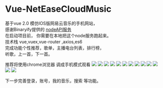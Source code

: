 # Vue-NetEaseCloudMusic

基于vue 2.0  模仿IOS版网易云音乐的手机网站，<br>
感谢Binaryify提供的 <a href="https://github.com/Binaryify/NeteaseCloudMusicApi" targer="_blank">nodeAPI服务</a><br>
在启动项目前， 你需要在本地把这个node服务跑起来。<br>
技术栈  vue,vuex,vue-router ,axios,es6<br>
完成功能个性推荐，歌单，主播电台列表，排行榜，<br>
听歌，上一首，下一首。

推荐将使用chrome浏览器 调成手机模式观看
<img src="http://chuantu.biz/t6/315/1526738401x-1404793417.png" />
<img src="http://img0.ph.126.net/TdcbcE4OuZUYWoAz3zRHRA==/6631487779144620060.png">
<img src="http://img0.ph.126.net/b8PRNcwIQJ5xk_-mnvixLQ==/6608189127749858259.png">
<img src="http://img2.ph.126.net/vG0-fzpLDEBRkPitOWDAyA==/5717538529761053345.png">
<img src="http://img1.ph.126.net/WskDjC59K08LkZd8lfGawA==/6631721975121221203.png">
<img src="http://img1.ph.126.net/q6Sl2Y1CViC-lZdtEdkLIQ==/6608203421401026361.png">
<img src="http://img1.ph.126.net/ZmUxBDrszYuHTQpm7kksfg==/6608249600889366787.png">
<img src="http://img2.ph.126.net/6dU4GpznYoTUPF0bUz5brA==/801640733772362504.png">
<img src="http://img1.ph.126.net/UZ4TrgmlYf_-gTJBJ9FqmA==/2605050909477231508.png">
<img src="http://img1.ph.126.net/nUuh5rSwXHc3QCJzMeeA2A==/6597330350914342483.png">
<img src="http://img0.ph.126.net/LoHSB-Bf5Bab6Yyyb7RXvg==/801640733772362502.png">
<img src="http://img1.ph.126.net/vxneaaRk3QE47fEulacicg==/6631673596609583503.png">
<img src="http://img1.ph.126.net/7tM3W3123y39Ri-i59Yk9A==/6632722530700421533.png">

下一步完善登录，账号，我的音乐，搜索 等功能。

